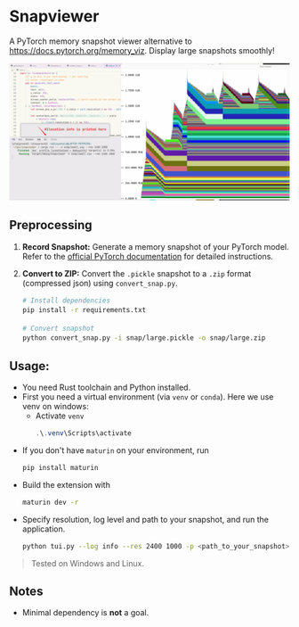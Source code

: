 # Snapviewer

A PyTorch memory snapshot viewer alternative to https://docs.pytorch.org/memory_viz. Display large snapshots smoothly! 

![alt text](snapviewer.gif)

## Preprocessing

1.  **Record Snapshot:** Generate a memory snapshot of your PyTorch model. Refer to the [official PyTorch documentation](https://www.google.com/search?q=https://pytorch.org/docs/stable/cuda.html%23memory-management) for detailed instructions.

2.  **Convert to ZIP:** Convert the `.pickle` snapshot to a `.zip` format (compressed json) using `convert_snap.py`.

    ```sh
    # Install dependencies
    pip install -r requirements.txt

    # Convert snapshot
    python convert_snap.py -i snap/large.pickle -o snap/large.zip
    ```

## Usage:
- You need Rust toolchain and Python installed.
- First you need a virtual environment (via `venv` or `conda`). Here we use venv on windows:
  - Activate `venv`
    ```powershell
    .\.venv\Scripts\activate
    ```
- If you don't have `maturin` on your environment, run
  ```sh
  pip install maturin
  ```
- Build the extension with
  ```sh
  maturin dev -r
  ```
- Specify resolution, log level and path to your snapshot, and run the application.
  ```sh
  python tui.py --log info --res 2400 1000 -p <path_to_your_snapshot>
  ```

> Tested on Windows and Linux.


## Notes
- Minimal dependency is **not** a goal.

